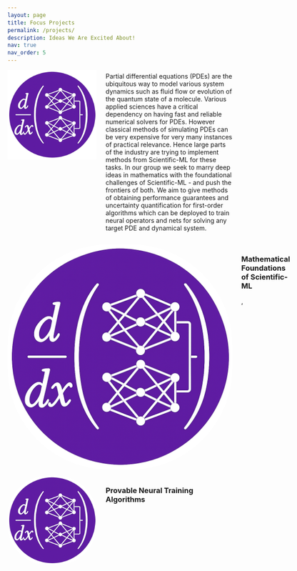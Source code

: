 ```yaml
---
layout: page
title: Focus Projects
permalink: /projects/
description: Ideas We Are Excited About!
nav: true
nav_order: 5
---
```



<!-- _pages/publications.md -->
<div style="display:flex;align-items;center; gap: 20px;">
<img src="/assets/img/finalized.png" alt="Publications Banner" style="width:200px; height:200px;"/>
 <div>
     <p style="margin-top: 5px;"> 
     Partial differential equations (PDEs) are the ubiquitous way to model various system dynamics such as fluid flow or evolution of the quantum state of a molecule. Various applied sciences have a critical dependency on having fast and reliable numerical solvers for PDEs. However classical methods of simulating PDEs can be very expensive for very many instances of practical relevance. Hence large parts of the industry are trying to implement methods from Scientific-ML for these tasks. In our group we seek to marry deep ideas in mathematics with the foundational challenges of Scientific-ML - and push the frontiers of both. We aim to give methods of obtaining performance guarantees and uncertainty quantification for first-order algorithms which can be deployed to train neural operators and nets for solving any target PDE and dynamical system.
     </p>
  </div>
</div>

<div>
 <p>  </p>
</div>
<div>
 <p>  </p>
</div>
<!-- _pages/publications.md -->
<div style="display:flex;align-items;center; gap: 20px;">
<img src="/assets/img/finalized.png" alt="Publications Banner" style="border-radius: 45%; object-fit: cover;"/>
 <div>
  <h3> Mathematical Foundations of Scientific-ML</h3>
     <p style="margin-top: 5px;">, </p>
  </div>
</div>
<div>
 <p>  </p>
</div>

<!-- _pages/publications.md -->
<div style="display:flex;align-items;center; gap: 20px;">
<img src="/assets/img/finalized.png" alt="Publications Banner" style="width:200px; height:200px:auto;border-radius: 45%; object-fit: cover;"/>
 <div>
   <h3>  Provable Neural Training Algorithms </h3>
     <p style="margin-top: 5px;"> </p>
  </div>
</div>


